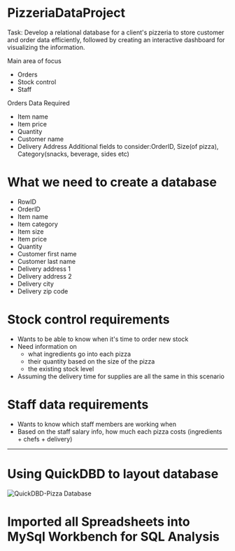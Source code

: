 # PizzeriaDataProject
Task: Develop a relational database for a client's pizzeria to store customer and order data efficiently, followed by creating an interactive dashboard for visualizing the information.

Main area of focus
- Orders
- Stock control
- Staff

Orders Data Required
- Item name
- Item price
- Quantity
- Customer name
- Delivery Address
Additional fields to consider:OrderID, Size(of pizza), Category(snacks, beverage, sides etc)


# What we need to create a database
- RowID
- OrderID
- Item name
- Item category
- Item size
- Item price
- Quantity
- Customer first name
- Customer last name
- Delivery address 1
- Delivery address 2
- Delivery city
- Delivery zip code

# Stock control requirements
- Wants to be able to know when it's time to order new stock
- Need information on
    - what ingredients go into each pizza
    - their quantity based on the size of the pizza
    - the existing stock level
- Assuming the delivery time for supplies are all the same in this scenario
# Staff data requirements
- Wants to know which staff members are working when
- Based on the staff salary info, how much each pizza costs (ingredients + chefs + delivery)
--------------------------------------------------------------------------------------------------
# Using QuickDBD to layout database

![QuickDBD-Pizza Database](https://github.com/wesleyhsin/PizzeriaDataProject/assets/156386124/867fc7be-6a35-44dc-b412-f2658f9b8115)

# Imported all Spreadsheets into MySql Workbench for SQL Analysis
